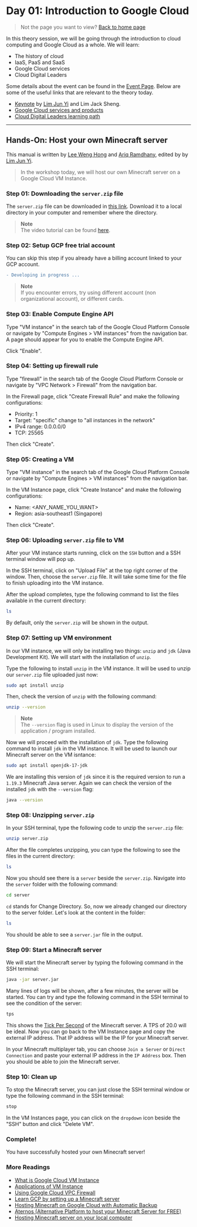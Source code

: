 # Day 01: Introduction to Google Cloud

> Not the page you want to view? [Back to home page](../README.md)

In this theory session, we will be going through the introduction to cloud computing and Google Cloud as a whole. We will learn:

* The history of cloud
* IaaS, PaaS and SaaS
* Google Cloud services
* Cloud Digital Leaders

Some details about the event can be found in the [Event Page](https://gdsc.community.dev/events/details/developer-student-clubs-university-of-malaya-presents-gcpe-google-cloud-platform-for-everyone-workshop-2023-2023-03-18/). Below are some of the useful links that are relevant to the theory today.

* [Keynote](./assets/Introduction-to-Google-Cloud.pdf) by [Lim Jun Yi](https://github.com/LimJY03) and Lim Jack Sheng.
* [Google Cloud services and products](https://cloud.google.com/products)
* [Cloud Digital Leaders learning path](https://cloud.google.com/certification/cloud-digital-leader)

---

## Hands-On: Host your own Minecraft server

This manual is written by [Lee Weng Hong](https://github.com/AsynchronousNotAvailable) and [Ariq Ramdhany](https://github.com/ramdhanyA), edited by by [Lim Jun Yi](https://github.com/LimJY03).

> In the workshop today, we will host our own Minecraft server on a Google Cloud VM Instance.

### Step 01: Downloading the `server.zip` file

The `server.zip` file can be downloaded in [this link](https://drive.google.com/file/d/1ZWcqk4kx4qZZNx29v-qSBPull9YHCoPQ/view). Download it to a local directory in your computer and remember where the directory.

> **Note**
> <br>The video tutorial can be found [here](https://drive.google.com/file/d/1hpJDs59mpguvUomvkp3qSjBgMGutGLLk/view).

### Step 02: Setup GCP free trial account

You can skip this step if you already have a billing account linked to your GCP account.

```diff
- Developing in progress ...
```

> **Note**
> <br>If you encounter errors, try using different account (non organizational account), or different cards.

### Step 03: Enable Compute Engine API

Type "VM instance" in the search tab of the Google Cloud Platform Console or navigate by "Compute Engines > VM instances" from the navigation bar. A page should appear for you to enable the Compute Engine API.

Click "Enable".

### Step 04: Setting up firewall rule

Type "firewall" in the search tab of the Google Cloud Platform Console or navigate by "VPC Network > Firewall" from the navigation bar.

In the Firewall page, click "Create Firewall Rule" and make the following configurations:

* Priority: 1
* Target: "specific" change to "all instances in the network"
* IPv4 range: 0.0.0.0/0
* TCP: 25565

Then click "Create".

### Step 05: Creating a VM

Type "VM instance" in the search tab of the Google Cloud Platform Console or navigate by "Compute Engines > VM instances" from the navigation bar.

In the VM Instance page, click "Create Instance" and make the following configurations:

* Name: <ANY_NAME_YOU_WANT>
* Region: asia-southeast1 (Singapore)

Then click "Create".

### Step 06: Uploading `server.zip` file to VM

After your VM instance starts running, click on the `SSH` button and a SSH terminal window will pop up. 

In the SSH terminal, click on "Upload File" at the top right corner of the window. Then, choose the `server.zip` file. It will take some time for the file to finish uploading into the VM instance.

After the upload completes, type the following command to list the files available in the current directory:

```sh
ls
```

By default, only the `server.zip` will be shown in the output.

### Step 07: Setting up VM environment

In our VM instance, we will only be installing two things: `unzip` and `jdk` (Java Development Kit). We will start with the installation of `unzip`.

Type the following to install `unzip` in the VM instance. It will be used to unzip our `server.zip` file uploaded just now:

```sh
sudo apt install unzip
```

Then, check the version of `unzip` with the following command:

```sh
unzip --version
```

> **Note**
> <br>The `--version` flag is used in Linux to display the version of the application / program installed.

Now we will proceed with the installation of `jdk`. Type the following command to install `jdk` in the VM instance. It will be used to launch our Minecraft server on the VM isntance:

```sh
sudo apt install openjdk-17-jdk
```

We are installing this version of `jdk` since it is the required version to run a `1.19.3` Minecraft Java server. Again we can check the version of the installed `jdk` with the `--version` flag:

```sh
java --version
```

### Step 08: Unzipping `server.zip`

In your SSH terminal, type the following code to unzip the `server.zip` file:

```sh
unzip server.zip
```

After the file completes unzipping, you can type the following to see the files in the current directory:

```sh
ls
```

Now you should see there is a `server` beside the `server.zip`. Navigate into the `server` folder with the following command:

```sh
cd server
```

`cd` stands for Change Directory. So, now we already changed our directory to the server folder. Let's look at the content in the folder:

```sh
ls
```

You should be able to see a `server.jar` file in the output.

### Step 09: Start a Minecraft server

We will start the Minecraft server by typing the following command in the SSH terminal:

```sh
java -jar server.jar
```

Many lines of logs will be shown, after a few minutes, the server will be started. You can try and type the following command in the SSH terminal to see the condition of the server:


```sh
tps
```

This shows the [Tick Per Second](https://minecraft.fandom.com/el/wiki/Tick) of the Minecraft server. A TPS of 20.0 will be ideal. Now you can go back to the VM Instance page and copy the external IP address. That IP address will be the IP for your Minecraft server.

In your Minecraft multiplayer tab, you can choose `Join a Server` or `Direct Connection` and paste your external IP address in the `IP Address` box. Then you should be able to join the Minecraft server.

### Step 10: Clean up

To stop the Minecraft server, you can just close the SSH terminal window or type the following command in the SSH terminal:

```sh
stop
```

In the VM Instances page, you can click on the `dropdown` icon beside the "SSH" button and click "Delete VM".

### Complete!

You have successfully hosted your own Minecraft server!

### More Readings

* [What is Google Cloud VM Instance](https://cloud.google.com/compute/docs/instances#introduction)
* [Applications of VM Instance](https://cloud.google.com/learn/what-is-a-virtual-machine)
* [Using Google Cloud VPC Firewall](https://cloud.google.com/vpc/docs/using-firewalls)
* [Learn GCP by setting up a Minecraft server](https://cloud.google.com/blog/products/management-tools/brick-by-brick-learn-gcp-by-setting-up-a-minecraft-server#:~:text=With%20Cloud%20Functions%20you%20can,and%20stop%2Dminecraft%2Dserver%20.)
* [Hosting Minecraft on Google Cloud with Automatic Backup](https://medium.com/@manbobo2012/host-a-minecraft-server-on-google-cloud-with-automatic-deployment-and-backup-f00d49a1a306)
* [Aternos (Alternative Platform to host your Minecraft Server for FREE)](https://aternos.org/:en/)
* [Hosting Minecraft server on your local computer](https://help.minecraft.net/hc/en-us/articles/360058525452-How-to-Setup-a-Minecraft-Java-Edition-Server)

